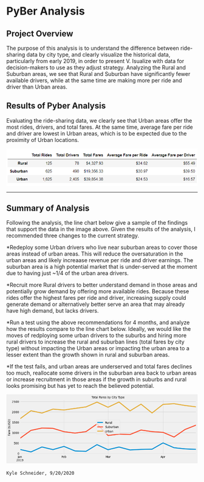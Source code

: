 # PyBer Analysis 

## Project Overview
The purpose of this analysis is to understand the difference between ride-sharing data by city type, and clearly visualize the historical data, particularly from early 2019, in order to present V. Isualize with data for decision-makers to use as they adjust strategy. Analyzing the Rural and Suburban areas, we see that Rural and Suburban have significantly fewer available drivers, while at the same time are making more per ride and driver than Urban areas.


## Results of Pyber Analysis
Evaluating the ride-sharing data, we clearly see that Urban areas offer the most rides, drivers, and total fares. At the same time, average fare per ride and driver are lowest in Urban areas, which is to be expected due to the proximity of Urban locations.

![Pyber_Summary](pyber_summary.PNG) 

---

## Summary of Analysis
Following the analysis, the line chart below give a sample of the findings that support the data in the image above. Given the results of the analysis, I recommended three changes to the current strategy.

*Redeploy some Urban drivers who live near suburban areas to cover those areas instead of urban areas. This will reduce the oversaturation in the urban areas and likely increaase revenue per ride and driver earnings. The suburban area is a high potential market that is under-served at the moment due to having just ~1/4 of the urban area drivers.

*Recruit more Rural drivers to better understand demand in those areas and potentially grow demand by offering more available rides. Because these rides offer the highest fares per ride and driver, increasing supply could generate demand or alternatively better serve an area that may already have high demand, but lacks drivers.

*Run a test using the above recommendations for 4 months, and analyze how the results compare to the line chart below. Ideally, we would like the moves of redploying some urban drivers to the suburbs and hiring more rural drivers to increase the rural and suburban lines (total fares by city type) without impacting the Urban areas or impacting the urban area to a lesser extent than the growth shown in rural and suburban areas.

*If the test fails, and urban areas are underserved and total fares declines too much, reallocate some drivers in the suburban area back to urban areas or increase recruitment in those areas if the growth in suburbs and rural looks promising but has yet to reach the believed potential.

![Pyber_Fare_Summary](Pyber_fare_summary.png) 


```bash
Kyle Schneider, 9/20/2020
```
